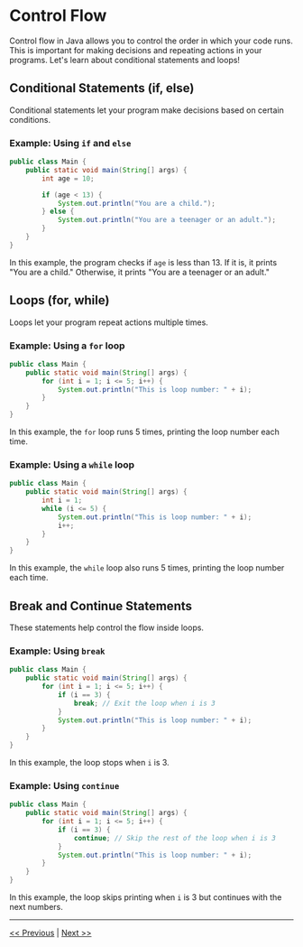 # Control Flow

Control flow in Java allows you to control the order in which your code runs. This is important for making decisions and repeating actions in your programs. Let's learn about conditional statements and loops!

## Conditional Statements (if, else)

Conditional statements let your program make decisions based on certain conditions.

### Example: Using `if` and `else`
```java
public class Main {
    public static void main(String[] args) {
        int age = 10;

        if (age < 13) {
            System.out.println("You are a child.");
        } else {
            System.out.println("You are a teenager or an adult.");
        }
    }
}
```
In this example, the program checks if `age` is less than 13. If it is, it prints "You are a child." Otherwise, it prints "You are a teenager or an adult."

## Loops (for, while)

Loops let your program repeat actions multiple times.

### Example: Using a `for` loop
```java
public class Main {
    public static void main(String[] args) {
        for (int i = 1; i <= 5; i++) {
            System.out.println("This is loop number: " + i);
        }
    }
}
```
In this example, the `for` loop runs 5 times, printing the loop number each time.

### Example: Using a `while` loop
```java
public class Main {
    public static void main(String[] args) {
        int i = 1;
        while (i <= 5) {
            System.out.println("This is loop number: " + i);
            i++;
        }
    }
}
```
In this example, the `while` loop also runs 5 times, printing the loop number each time.

## Break and Continue Statements

These statements help control the flow inside loops.

### Example: Using `break`
```java
public class Main {
    public static void main(String[] args) {
        for (int i = 1; i <= 5; i++) {
            if (i == 3) {
                break; // Exit the loop when i is 3
            }
            System.out.println("This is loop number: " + i);
        }
    }
}
```
In this example, the loop stops when `i` is 3.

### Example: Using `continue`
```java
public class Main {
    public static void main(String[] args) {
        for (int i = 1; i <= 5; i++) {
            if (i == 3) {
                continue; // Skip the rest of the loop when i is 3
            }
            System.out.println("This is loop number: " + i);
        }
    }
}
```
In this example, the loop skips printing when `i` is 3 but continues with the next numbers.

---

[<< Previous](3.md) | [Next >>](5.md)